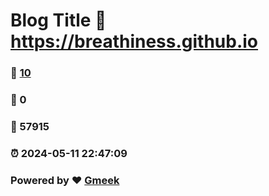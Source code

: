# Blog Title :link: https://breathiness.github.io 
### :page_facing_up: [10](https://breathiness.github.io/tag.html) 
### :speech_balloon: 0 
### :hibiscus: 57915 
### :alarm_clock: 2024-05-11 22:47:09 
### Powered by :heart: [Gmeek](https://github.com/Meekdai/Gmeek)
